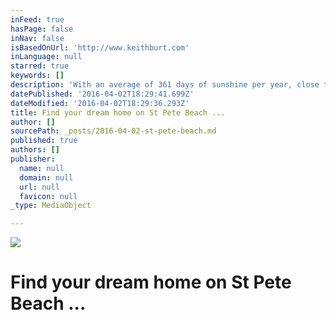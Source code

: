 ```yaml
---
inFeed: true
hasPage: false
inNav: false
isBasedOnUrl: 'http://www.keithburt.com'
inLanguage: null
starred: true
keywords: []
description: 'With an average of 361 days of sunshine per year, close to attractions in Orlando and even closer to the cultural and cosmopolitan attractions of St. Petersburg, Clearwater and Tampa - St. Pete Beach strikes the perfect balance!'
datePublished: '2016-04-02T18:29:41.699Z'
dateModified: '2016-04-02T18:29:36.293Z'
title: Find your dream home on St Pete Beach ...
author: []
sourcePath: _posts/2016-04-02-st-pete-beach.md
published: true
authors: []
publisher:
  name: null
  domain: null
  url: null
  favicon: null
_type: MediaObject

---
```

![](https://the-grid-user-content.s3-us-west-2.amazonaws.com/316d32cd-bfc4-4a10-829c-dfd3f4b55d72.jpg)

# Find your dream home on St Pete Beach ...